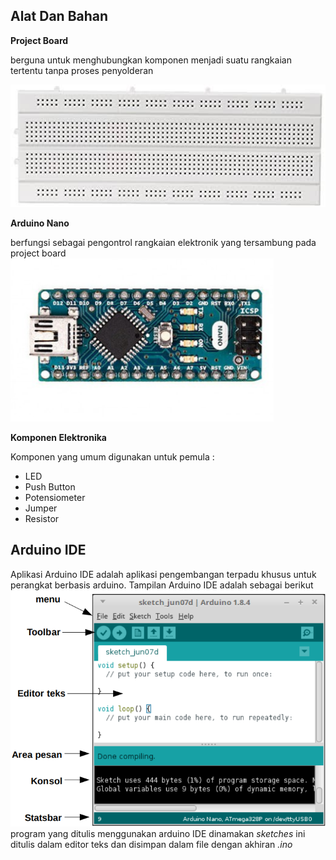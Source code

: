 ## Alat Dan Bahan ##
**Project Board**

berguna untuk menghubungkan komponen menjadi suatu rangkaian tertentu tanpa proses penyolderan

![Bentuk Fisik ProjectBoard](Images/ProjectBoard.jpeg)

**Arduino Nano**

berfungsi sebagai pengontrol rangkaian elektronik yang tersambung pada project board
![Bentuk Fisik Arduino Nano](Images/arduino_nano.PNG)

**Komponen Elektronika**

Komponen yang umum digunakan untuk pemula :

- LED
- Push Button
- Potensiometer
- Jumper
- Resistor

## Arduino IDE ##
Aplikasi Arduino IDE adalah aplikasi pengembangan terpadu khusus
untuk perangkat berbasis arduino. Tampilan Arduino IDE adalah sebagai berikut
![Tampilan Arduino IDE](Images/arduino_gui.PNG)
program yang ditulis menggunakan arduino IDE dinamakan *sketches* ini ditulis dalam editor teks dan disimpan dalam file dengan akhiran *.ino*



